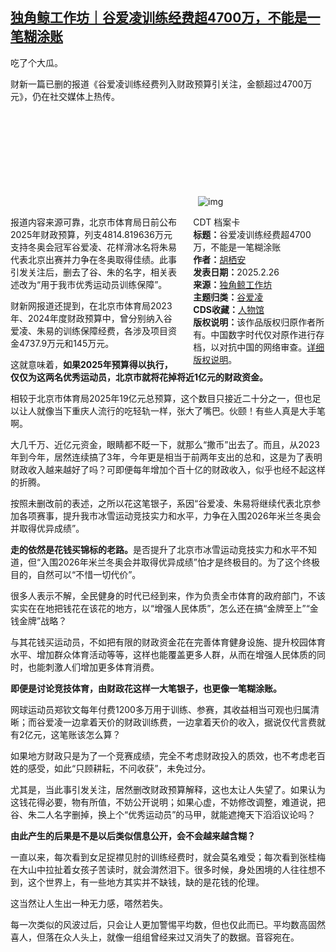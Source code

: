<!--1740607200000-->
[独角鲸工作坊｜谷爱凌训练经费超4700万，不能是一笔糊涂账](https://chinadigitaltimes.net/chinese/716129.html)
------

<p>吃了个大瓜。</p><p>财新一篇已删的报道《谷爱凌训练经费列入财政预算引关注，金额超过4700万元》，仍在社交媒体上热传。</p><p><img decoding="async" src="data:image/svg+xml,%3Csvg%20xmlns='http://www.w3.org/2000/svg'%20viewBox='0%200%200%200'%3E%3C/svg%3E" alt="img" data-lazy-src="https://chinadigitaltimes.net/chinese/files/2025/02/post-716129-67bf5f75a3069."><noscript><img decoding="async" src="https://chinadigitaltimes.net/chinese/files/2025/02/post-716129-67bf5f75a3069." alt="img"></noscript></p><div style="width:42%;float:right;padding-left:20px"><div class="su-spoiler su-spoiler-style-fancy su-spoiler-icon-chevron-circle" data-scroll-offset="0" data-anchor-in-url="no"><div class="su-spoiler-title" tabindex="0" role="button"><span class="su-spoiler-icon"></span>CDT 档案卡</div><div class="su-spoiler-content su-u-clearfix su-u-trim"><strong>标题：</strong>谷爱凌训练经费超4700万，不能是一笔糊涂账<br><strong>作者：</strong><a href="https://chinadigitaltimes.net/space/独角鲸工作坊" target="_blank">胡栖安</a><br><strong>发表日期：</strong>2025.2.26<br><strong>来源：</strong><a href="https://web.archive.org/web/20250226183341/https://news.qq.com/rain/a/20250226A09L3Y00" target="_blank">独角鲸工作坊</a><br><strong>主题归类：</strong><a href="https://chinadigitaltimes.net/space/谷爱凌" target="_blank">谷爱凌</a><br><strong>CDS收藏：</strong><a href="https://chinadigitaltimes.net/space/%E4%BA%BA%E7%89%A9%E9%A6%86" target="_blank" rel="noopener">人物馆</a><br><strong>版权说明：</strong>该作品版权归原作者所有。中国数字时代仅对原作进行存档，以对抗中国的网络审查。<a href="https://chinadigitaltimes.net/chinese/copyright">详细版权说明</a>。</div></div></div><p>报道内容来源可靠，北京市体育局日前公布2025年财政预算，列支4814.819636万元支持冬奥会冠军谷爱凌、花样滑冰名将朱易代表北京出赛并力争在冬奥取得佳绩。此事引发关注后，删去了谷、朱的名字，相关表述改为“用于我市优秀运动员训练保障”。</p><p>财新网报道还提到，在北京市体育局2023年、2024年度财政预算中，曾分别纳入谷爱凌、朱易的训练保障经费，各涉及项目资金4737.9万元和145万元。</p><p>这就意味着，<strong>如果2025年预算得以执行，仅仅为这两名优秀运动员，北京市就将花掉将近1亿元的财政资金。</strong></p><p>相较于北京市体育局2025年19亿元总预算，这个数目只接近二十分之一，但也足以让人就像当下重庆人流行的吃轻轨一样，张大了嘴巴。伙颐！有些人真是大手笔啊。</p><p>大几千万、近亿元资金，眼睛都不眨一下，就那么“撒币”出去了。而且，从2023年到今年，居然连续搞了3年，今年更是相当于前两年支出的总和，这是为了表明财政收入越来越好了吗？可即便每年增加个百十亿的财政收入，似乎也经不起这样的折腾。</p><p>按照未删改前的表述，之所以花这笔银子，系因“谷爱凌、朱易将继续代表北京参加各项赛事，提升我市冰雪运动竞技实力和水平，力争在入围2026年米兰冬奥会并取得优异成绩”。</p><p><strong>走的依然是花钱买锦标的老路。</strong>是否提升了北京市冰雪运动竞技实力和水平不知道，但“入围2026年米兰冬奥会并取得优异成绩”怕才是终极目的。为了这个终极目的，自然可以“不惜一切代价”。</p><p>很多人表示不解，全民健身的时代已经到来，作为负责全市体育的政府部门，不该实实在在地把钱花在该花的地方，以“增强人民体质”，怎么还在搞“金牌至上”“金钱金牌”战略？</p><p>与其花钱买运动员，不如把有限的财政资金花在完善体育健身设施、提升校园体育水平、增加群众体育活动等等，这样也能覆盖更多人群，从而在增强人民体质的同时，也能刺激人们增加更多体育消费。</p><p><strong>即便是讨论竞技体育，由财政花这样一大笔银子，也更像一笔糊涂账。</strong></p><p>网球运动员郑钦文每年付费1200多万用于训练、参赛，其收益相当可观也归属清晰；而谷爱凌一边拿着天价的财政训练费，一边拿着天价的收入，据说仅代言费就有2亿元，这笔账该怎么算？</p><p>如果地方财政只是为了一个竞赛成绩，完全不考虑财政投入的质效，也不考虑老百姓的感受，如此“只顾耕耘，不问收获”，未免过分。</p><p>尤其是，当此事引发关注，居然删改财政预算解释，这也太让人失望了。如果认为这钱花得必要，物有所值，不妨公开说明；如果心虚，不妨修改调整，难道说，把谷、朱二人名字删掉，换上个“优秀运动员”的马甲，就能遮掩天下滔滔议论吗？</p><p><strong>由此产生的后果是不是以后类似信息公开，会不会越来越含糊？</strong></p><p>一直以来，每次看到女足捉襟见肘的训练经费时，就会莫名难受；每次看到张桂梅在大山中拉扯着女孩子苦读时，就会潸然泪下。很多时候，身处困境的人往往想不到，这个世界上，有一些地方其实并不缺钱，缺的是花钱的伦理。</p><p>这当然让人生出一种无力感，嗒然若失。</p><p>每一次类似的风波过后，只会让人更加警惕平均数，但也仅此而已。平均数高固然喜人，但落在众人头上，就像一组组曾经来过又消失了的数据。音容宛在。</p><div class="addtoany_share_save_container addtoany_content addtoany_content_bottom"><div class="a2a_kit a2a_kit_size_32 addtoany_list" data-a2a-url="https://chinadigitaltimes.net/chinese/716129.html" data-a2a-title="独角鲸工作坊｜谷爱凌训练经费超4700万，不能是一笔糊涂账"><a class="a2a_button_facebook" href="https://www.addtoany.com/add_to/facebook?linkurl=https%3A%2F%2Fchinadigitaltimes.net%2Fchinese%2F716129.html&amp;linkname=%E7%8B%AC%E8%A7%92%E9%B2%B8%E5%B7%A5%E4%BD%9C%E5%9D%8A%EF%BD%9C%E8%B0%B7%E7%88%B1%E5%87%8C%E8%AE%AD%E7%BB%83%E7%BB%8F%E8%B4%B9%E8%B6%854700%E4%B8%87%EF%BC%8C%E4%B8%8D%E8%83%BD%E6%98%AF%E4%B8%80%E7%AC%94%E7%B3%8A%E6%B6%82%E8%B4%A6" title="Facebook" rel="nofollow noopener" target="_blank"></a><a class="a2a_button_twitter" href="https://www.addtoany.com/add_to/twitter?linkurl=https%3A%2F%2Fchinadigitaltimes.net%2Fchinese%2F716129.html&amp;linkname=%E7%8B%AC%E8%A7%92%E9%B2%B8%E5%B7%A5%E4%BD%9C%E5%9D%8A%EF%BD%9C%E8%B0%B7%E7%88%B1%E5%87%8C%E8%AE%AD%E7%BB%83%E7%BB%8F%E8%B4%B9%E8%B6%854700%E4%B8%87%EF%BC%8C%E4%B8%8D%E8%83%BD%E6%98%AF%E4%B8%80%E7%AC%94%E7%B3%8A%E6%B6%82%E8%B4%A6" title="Twitter" rel="nofollow noopener" target="_blank"></a><a class="a2a_button_telegram" href="https://www.addtoany.com/add_to/telegram?linkurl=https%3A%2F%2Fchinadigitaltimes.net%2Fchinese%2F716129.html&amp;linkname=%E7%8B%AC%E8%A7%92%E9%B2%B8%E5%B7%A5%E4%BD%9C%E5%9D%8A%EF%BD%9C%E8%B0%B7%E7%88%B1%E5%87%8C%E8%AE%AD%E7%BB%83%E7%BB%8F%E8%B4%B9%E8%B6%854700%E4%B8%87%EF%BC%8C%E4%B8%8D%E8%83%BD%E6%98%AF%E4%B8%80%E7%AC%94%E7%B3%8A%E6%B6%82%E8%B4%A6" title="Telegram" rel="nofollow noopener" target="_blank"></a><a class="a2a_button_reddit" href="https://www.addtoany.com/add_to/reddit?linkurl=https%3A%2F%2Fchinadigitaltimes.net%2Fchinese%2F716129.html&amp;linkname=%E7%8B%AC%E8%A7%92%E9%B2%B8%E5%B7%A5%E4%BD%9C%E5%9D%8A%EF%BD%9C%E8%B0%B7%E7%88%B1%E5%87%8C%E8%AE%AD%E7%BB%83%E7%BB%8F%E8%B4%B9%E8%B6%854700%E4%B8%87%EF%BC%8C%E4%B8%8D%E8%83%BD%E6%98%AF%E4%B8%80%E7%AC%94%E7%B3%8A%E6%B6%82%E8%B4%A6" title="Reddit" rel="nofollow noopener" target="_blank"></a><a class="a2a_button_whatsapp" href="https://www.addtoany.com/add_to/whatsapp?linkurl=https%3A%2F%2Fchinadigitaltimes.net%2Fchinese%2F716129.html&amp;linkname=%E7%8B%AC%E8%A7%92%E9%B2%B8%E5%B7%A5%E4%BD%9C%E5%9D%8A%EF%BD%9C%E8%B0%B7%E7%88%B1%E5%87%8C%E8%AE%AD%E7%BB%83%E7%BB%8F%E8%B4%B9%E8%B6%854700%E4%B8%87%EF%BC%8C%E4%B8%8D%E8%83%BD%E6%98%AF%E4%B8%80%E7%AC%94%E7%B3%8A%E6%B6%82%E8%B4%A6" title="WhatsApp" rel="nofollow noopener" target="_blank"></a><a class="a2a_button_email" href="https://www.addtoany.com/add_to/email?linkurl=https%3A%2F%2Fchinadigitaltimes.net%2Fchinese%2F716129.html&amp;linkname=%E7%8B%AC%E8%A7%92%E9%B2%B8%E5%B7%A5%E4%BD%9C%E5%9D%8A%EF%BD%9C%E8%B0%B7%E7%88%B1%E5%87%8C%E8%AE%AD%E7%BB%83%E7%BB%8F%E8%B4%B9%E8%B6%854700%E4%B8%87%EF%BC%8C%E4%B8%8D%E8%83%BD%E6%98%AF%E4%B8%80%E7%AC%94%E7%B3%8A%E6%B6%82%E8%B4%A6" title="Email" rel="nofollow noopener" target="_blank"></a><a class="a2a_button_copy_link" href="https://www.addtoany.com/add_to/copy_link?linkurl=https%3A%2F%2Fchinadigitaltimes.net%2Fchinese%2F716129.html&amp;linkname=%E7%8B%AC%E8%A7%92%E9%B2%B8%E5%B7%A5%E4%BD%9C%E5%9D%8A%EF%BD%9C%E8%B0%B7%E7%88%B1%E5%87%8C%E8%AE%AD%E7%BB%83%E7%BB%8F%E8%B4%B9%E8%B6%854700%E4%B8%87%EF%BC%8C%E4%B8%8D%E8%83%BD%E6%98%AF%E4%B8%80%E7%AC%94%E7%B3%8A%E6%B6%82%E8%B4%A6" title="Copy Link" rel="nofollow noopener" target="_blank"></a><a class="a2a_dd addtoany_share_save addtoany_share" href="https://www.addtoany.com/share"></a></div></div>
